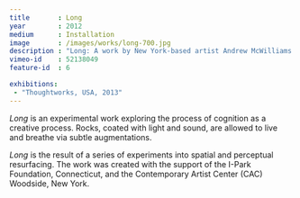 ```yaml
---
title       : Long
year        : 2012
medium      : Installation
image       : /images/works/long-700.jpg
description : "Long: A work by New York-based artist Andrew McWilliams."
vimeo-id    : 52138049
feature-id  : 6

exhibitions:
 - "Thoughtworks, USA, 2013"
---
```

_Long_ is an experimental work exploring the process of cognition as a creative process. Rocks, coated with light and sound, are allowed to live and breathe via subtle augmentations.

_Long_ is the result of a series of experiments into spatial and perceptual resurfacing. The work was created with the support of the I-Park Foundation, Connecticut, and the Contemporary Artist Center (CAC) Woodside, New York.
